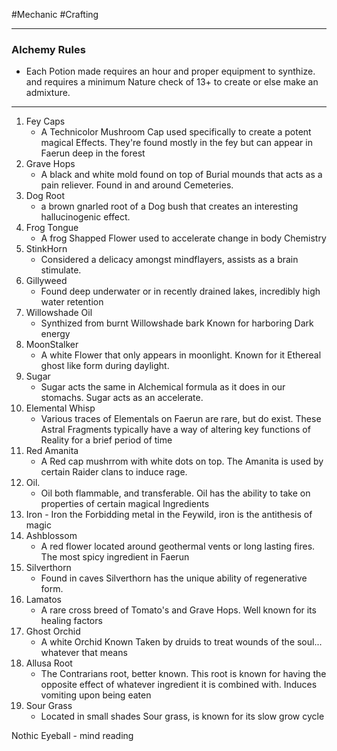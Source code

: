 #Mechanic #Crafting
____
### Alchemy Rules
- Each Potion made requires an hour and proper equipment to synthize. and requires a minimum Nature check of 13+ to create or else make an admixture.

____
1. Fey Caps
	- A Technicolor Mushroom Cap used specifically to create a potent magical Effects. They're found mostly in the fey but can appear in Faerun deep in the forest
2. Grave Hops
	- A black and white mold found on top of Burial mounds that acts as a pain reliever. Found in and around Cemeteries.
3. Dog Root
	- a brown gnarled root of a Dog bush that creates an interesting hallucinogenic effect. 
4. Frog Tongue
	- A frog Shapped Flower used to accelerate change in body Chemistry
5. StinkHorn
	- Considered a delicacy amongst mindflayers, assists as a brain stimulate.
6. Gillyweed
	- Found deep underwater or in recently drained lakes, incredibly high water retention
7. Willowshade Oil
	- Synthized from burnt Willowshade bark Known for harboring Dark energy
8. MoonStalker 
	- A white Flower that only appears in moonlight. Known for it Ethereal ghost like form during daylight.
9. Sugar
	- Sugar acts the same in Alchemical formula as it does in our stomachs. Sugar acts as an accelerate. 
10. Elemental Whisp
	- Various traces of Elementals on Faerun are rare, but do exist. These Astral Fragments typically have a way of altering key functions of Reality for a brief period of time
11. Red Amanita
	- A Red cap mushrrom with white dots on top. The Amanita is used by certain Raider clans to induce rage. 
12. Oil.
	- Oil both flammable, and transferable. Oil has the ability to take on properties of certain magical Ingredients
13.  Iron
	- Iron the Forbidding metal in the Feywild, iron is the antithesis of magic
14. Ashblossom
	- A red flower located around geothermal vents or long lasting fires. The most spicy ingredient in Faerun
16. Silverthorn
	- Found in caves Silverthorn has the unique ability of regenerative form.
17. Lamatos
	- A rare cross breed of Tomato's and Grave Hops. Well known for its healing factors
18. Ghost Orchid
	- A white Orchid Known Taken by druids to treat wounds of the soul... whatever that means
19. Allusa Root
	- The Contrarians root, better known. This root is known for having the opposite effect of whatever ingredient it is combined with. Induces vomiting upon being eaten
20. Sour Grass
	- Located in small shades Sour grass, is known for its slow grow cycle

Nothic Eyeball - mind reading